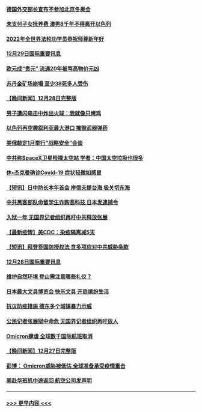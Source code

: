 #### [德国外交部长宣布不参加北京冬奥会](../pages/prog202/a103305835.md?t=12300101) 
#### [未支付子女抚养费 澳男8千年不得离开以色列](../pages/prog202/a103305842.md?t=12300101) 
#### [2022年全世界法轮功学员恭祝师尊新年好](../pages/prog202/a103305495.md?t=12300101) 
#### [12月29日国际重要讯息](../pages/prog202/a103305814.md?t=12300101) 
#### [欧元成“贵元” 流通20年被骂高物价元凶](../pages/prog202/a103305743.md?t=12300101) 
#### [苏丹金矿场崩塌 至少38死多人受伤](../pages/prog202/a103305690.md?t=12300101) 
#### [【晚间新闻】12月28日完整版](../pages/prog202/a103305561.md?t=12300101) 
#### [男子遭闪电击中炸出火球：我就像只烤鸡](../pages/prog202/a103304866.md?t=12300101) 
#### [以色列再空袭叙利亚最大港口 摧毁武器弹药](../pages/prog202/a103305368.md?t=12300101) 
#### [美俄敲定1月举行“战略安全”会谈](../pages/prog202/a103305384.md?t=12300101) 
#### [中共称SpaceX卫星险撞太空站 学者：中国太空垃圾也很多](../pages/prog202/a103305386.md?t=12300101) 
#### [休•杰克曼确诊Covid-19 症状轻微如感冒](../pages/prog202/a103305304.md?t=12300101) 
#### [【短讯】日中防长本年首会 岸信夫提台海 极关切东海](../pages/prog202/a103305156.md?t=12300101) 
#### [中共黑客部队命留学生诈购高科技 日本发逮捕令](../pages/prog202/a103305146.md?t=12300101) 
#### [入狱一年 无国界记者组织再吁中共释放张展](../pages/prog202/a103305179.md?t=12300101) 
#### [【最新疫情】美CDC：染疫隔离减5天](../pages/prog202/a103305167.md?t=12300101) 
#### [【短讯】拜登签国防授权法 含多项应对中共威胁条款](../pages/prog202/a103305158.md?t=12300101) 
#### [12月28日国际重要讯息](../pages/prog202/a103304955.md?t=12300101) 
#### [维护自然环境 登山需注意哪些礼仪？](../pages/prog202/a103304941.md?t=12300101) 
#### [日本最大文具博览会 快乐文具 开启缤纷生活](../pages/prog202/a103304933.md?t=12300101) 
#### [抗议防疫措施 德东多个城镇暴力示威](../pages/prog202/a103304838.md?t=12300101) 
#### [公民记者张展狱中命危 无国界记者组织再吁放人](../pages/prog202/a103304827.md?t=12300101) 
#### [Omicron肆虐 全球数千国际航班取消](../pages/prog202/a103304736.md?t=12300101) 
#### [【晚间新闻】12月27日完整版](../pages/prog202/a103304702.md?t=12300101) 
#### [彭博： Omicron威胁被低估 全球准备承受疫情重击](../pages/prog202/a103304565.md?t=12300101) 
#### [美赴华班机中途返回 航空公司发声明](../pages/prog202/a103304690.md?t=12300101) 

----
#### [ >>> 更早内容 <<< ](../indexes/prog202-earlier.md)
